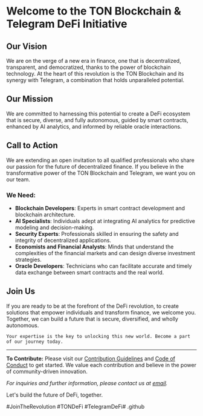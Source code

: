 # Welcome to the TON Blockchain & Telegram DeFi Initiative

## Our Vision
We are on the verge of a new era in finance, one that is decentralized, transparent, and democratized, thanks to the power of blockchain technology. At the heart of this revolution is the TON Blockchain and its synergy with Telegram, a combination that holds unparalleled potential.

## Our Mission
We are committed to harnessing this potential to create a DeFi ecosystem that is secure, diverse, and fully autonomous, guided by smart contracts, enhanced by AI analytics, and informed by reliable oracle interactions.

## Call to Action
We are extending an open invitation to all qualified professionals who share our passion for the future of decentralized finance. If you believe in the transformative power of the TON Blockchain and Telegram, we want you on our team.

### We Need:
- **Blockchain Developers**: Experts in smart contract development and blockchain architecture.
- **AI Specialists**: Individuals adept at integrating AI analytics for predictive modeling and decision-making.
- **Security Experts**: Professionals skilled in ensuring the safety and integrity of decentralized applications.
- **Economists and Financial Analysts**: Minds that understand the complexities of the financial markets and can design diverse investment strategies.
- **Oracle Developers**: Technicians who can facilitate accurate and timely data exchange between smart contracts and the real world.

## Join Us
If you are ready to be at the forefront of the DeFi revolution, to create solutions that empower individuals and transform finance, we welcome you. Together, we can build a future that is secure, diversified, and wholly autonomous. 

`Your expertise is the key to unlocking this new world. Become a part of our journey today.`

---

**To Contribute:**
Please visit our [Contribution Guidelines](#) and [Code of Conduct](#) to get started. We value each contribution and believe in the power of community-driven innovation.

*For inquiries and further information, please contact us at [email](mailto:support@dexton.pro).*

Let's build the future of DeFi, together.

#JoinTheRevolution #TONDeFi #TelegramDeFi# .github
